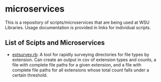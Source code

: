 # microservices

This is a repository of scripts/microservices that are being used at WSU Libraries. Usage documentation is provided in links for individual scripts.

## List of Scipts and Microservices
* [extsurvey.rb](Resources/extsurvey.md): A tool for rapidly surveying directories for file types by extension. Can create an output in csv of extension types and counts, a file with complete file paths for a given extension, and a file with complete file paths for all extensions whose total count falls under a certain threshold.
